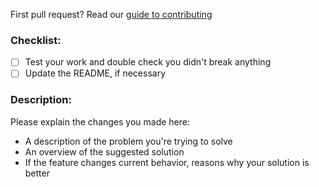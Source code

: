 First pull request? Read our [guide to contributing](https://docs.originprotocol.com/#contributing)

### Checklist:

- [ ] Test your work and double check you didn't break anything
- [ ] Update the README, if necessary

### Description:

Please explain the changes you made here:

- A description of the problem you're trying to solve
- An overview of the suggested solution
- If the feature changes current behavior, reasons why your solution is better
